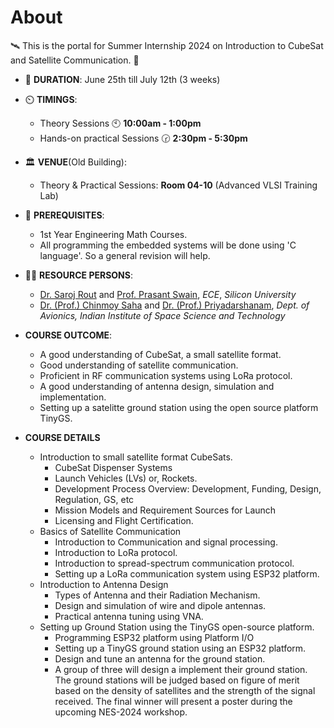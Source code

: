 # About
🛰️ This is the portal for Summer Internship 2024 on Introduction to CubeSat and Satellite Communication. 📡

- 📆 **DURATION**: June 25th till July 12th (3 weeks)
- ⏲️ **TIMINGS**:
  - Theory Sessions 🕙 **10:00am - 1:00pm**
  - Hands-on practical Sessions 🕝 **2:30pm - 5:30pm**
- 🏛️ **VENUE**(Old Building):
  - Theory & Practical Sessions: **Room 04-10** (Advanced VLSI Training Lab)

- 📖 **PREREQUISITES**:
  - 1st Year Engineering Math Courses.
  - All programming the embedded systems will be done using 'C language'. So a general revision will help.

- 👨‍🏫 **RESOURCE PERSONS**:
  - [Dr. Saroj Rout](https://sroutk.github.io) and [Prof. Prasant Swain](https://silicon.ac.in/wp-content/uploads/2022/04/Prasant-Kumar-Swain.pdf), *ECE*, *Silicon University*
  - [Dr. (Prof.) Chinmoy Saha](https://www.iist.ac.in/avionics/chinmoysaha) and [Dr. (Prof.) Priyadarshanam](https://www.iist.ac.in/avionics/priyadarshnam), *Dept. of Avionics, Indian Institute of Space Science and Technology*
 
-  **COURSE OUTCOME**:
   - A good understanding of CubeSat, a small satellite format.
   - Good understanding of satellite communication.
   - Proficient in RF communication systems using LoRa protocol.
   - A good understanding of antenna design, simulation and implementation.
   - Setting up a satelitte ground station using the open source platform TinyGS.
 
- **COURSE DETAILS**
  - Introduction to small satellite format CubeSats.
    - CubeSat Dispenser Systems
    - Launch Vehicles (LVs) or, Rockets.
    - Development Process Overview: Development, Funding, Design, Regulation, GS, etc
    - Mission Models and Requirement Sources for Launch
    - Licensing and Flight Certification.
  - Basics of Satellite Communication
    - Introduction to Communication and signal processing.
    - Introduction to LoRa protocol.
    - Introduction to spread-spectrum communication protocol.
    - Setting up a LoRa communication system using ESP32 platform.
  - Introduction to Antenna Design
    - Types of Antenna and their Radiation Mechanism.
    - Design and simulation of wire and dipole antennas.
    - Practical antenna tuning using VNA.
  - Setting up Ground Station using the TinyGS open-source platform.
    - Programming ESP32 platform using Platform I/O
    - Setting up a TinyGS ground station using an ESP32 platform.
    - Design and tune an antenna for the ground station.
    - A group of three will design a implement their ground station. The ground stations will be judged based on figure of merit based on the density of satellites and the strength of the signal received. The final winner will present a poster during the upcoming NES-2024 workshop.

